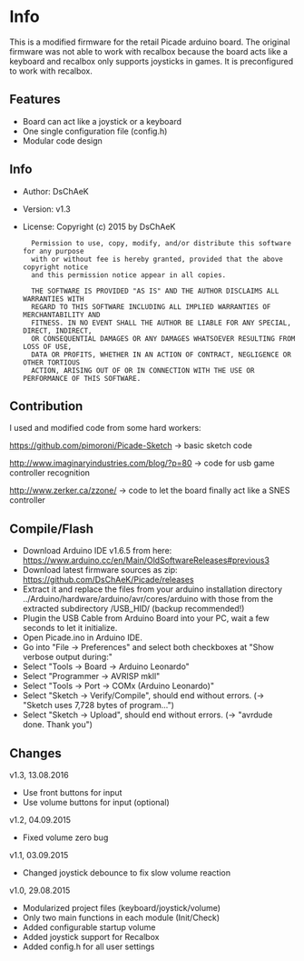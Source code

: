 # Info
This is a modified firmware for the retail Picade arduino board.
The original firmware was not able to work with recalbox because the board
acts like a keyboard and recalbox only supports joysticks in games.
It is preconfigured to work with recalbox.

## Features
* Board can act like a joystick or a keyboard
* One single configuration file (config.h)
* Modular code design
 
## Info
* Author:      DsChAeK

* Version:     v1.3

* License:     Copyright (c) 2015 by DsChAeK

        Permission to use, copy, modify, and/or distribute this software for any purpose
        with or without fee is hereby granted, provided that the above copyright notice
        and this permission notice appear in all copies.
                
        THE SOFTWARE IS PROVIDED "AS IS" AND THE AUTHOR DISCLAIMS ALL WARRANTIES WITH
        REGARD TO THIS SOFTWARE INCLUDING ALL IMPLIED WARRANTIES OF MERCHANTABILITY AND
        FITNESS. IN NO EVENT SHALL THE AUTHOR BE LIABLE FOR ANY SPECIAL, DIRECT, INDIRECT,
        OR CONSEQUENTIAL DAMAGES OR ANY DAMAGES WHATSOEVER RESULTING FROM LOSS OF USE,
        DATA OR PROFITS, WHETHER IN AN ACTION OF CONTRACT, NEGLIGENCE OR OTHER TORTIOUS
        ACTION, ARISING OUT OF OR IN CONNECTION WITH THE USE OR PERFORMANCE OF THIS SOFTWARE.

## Contribution
I used and modified code from some hard workers:

https://github.com/pimoroni/Picade-Sketch
-> basic sketch code

http://www.imaginaryindustries.com/blog/?p=80
-> code for usb game controller recognition    

http://www.zerker.ca/zzone/
-> code to let the board finally act like a SNES controller

## Compile/Flash

* Download Arduino IDE v1.6.5 from here: https://www.arduino.cc/en/Main/OldSoftwareReleases#previous3
* Download latest firmware sources as zip: https://github.com/DsChAeK/Picade/releases
* Extract it and replace the files from your arduino installation directory ../Arduino/hardware/arduino/avr/cores/arduino with those from the extracted subdirectory /USB_HID/ (backup recommended!)
* Plugin the USB Cable from Arduino Board into your PC, wait a few seconds to let it initialize.
* Open Picade.ino in Arduino IDE.
* Go into "File -> Preferences" and select both checkboxes at "Show verbose output during:"
* Select "Tools -> Board -> Arduino Leonardo"
* Select "Programmer -> AVRISP mkll"
* Select "Tools -> Port -> COMx (Arduino Leonardo)"
* Select "Sketch -> Verify/Compile", should end without errors. (-> "Sketch uses 7,728 bytes of program...")
* Select "Sketch -> Upload", should end without errors. (-> "avrdude done. Thank you")


## Changes
v1.3, 13.08.2016
* Use front buttons for input
* Use volume buttons for input (optional)

v1.2, 04.09.2015
* Fixed volume zero bug

v1.1, 03.09.2015
* Changed joystick debounce to fix slow volume reaction

v1.0, 29.08.2015
* Modularized project files (keyboard/joystick/volume)
* Only two main functions in each module (Init/Check)
* Added configurable startup volume
* Added joystick support for Recalbox
* Added config.h for all user settings

